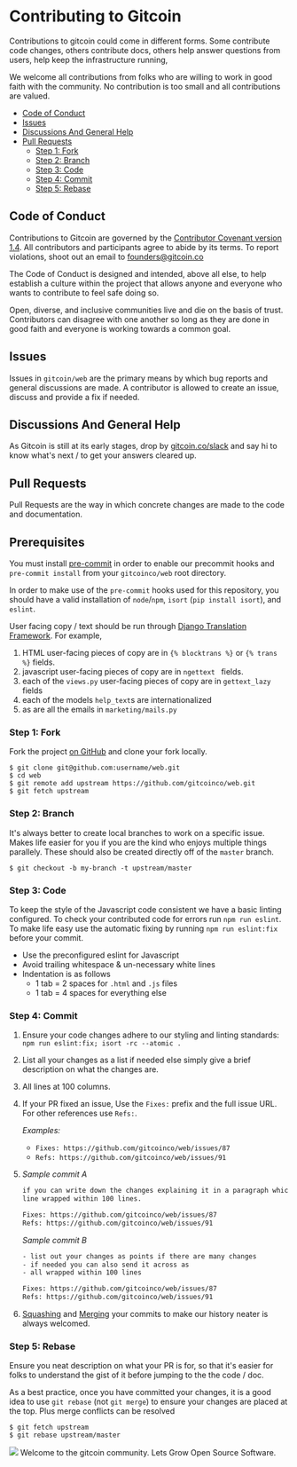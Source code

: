 # Contributing to Gitcoin

Contributions to gitcoin could come in different forms. Some contribute code
changes, others contribute docs, others help answer questions from users, help
keep the infrastructure running,

We welcome all contributions from folks who are willing to work in good faith
with the community. No contribution is too small and all contributions are
valued.

* [Code of Conduct](#code-of-conduct)
* [Issues](#issues)
* [Discussions And General Help](#discussions-and-general-help)
* [Pull Requests](#pull-requests)
  * [Step 1: Fork](#step-1-fork)
  * [Step 2: Branch](#step-2-branch)
  * [Step 3: Code](#step-3-code)
  * [Step 4: Commit](#step-4-commit)
  * [Step 5: Rebase](#step-5-rebase)

## Code of Conduct
Contributions to Gitcoin are governed by the [Contributor Covenant version 1.4](https://www.contributor-covenant.org/version/1/4/code-of-conduct.html).
All contributors and participants agree to abide by its terms. To report
violations, shoot out an email to founders@gitcoin.co

The Code of Conduct is designed and intended, above all else, to help establish
a culture within the project that allows anyone and everyone who wants to
contribute to feel safe doing so.

Open, diverse, and inclusive communities live and die on the basis of trust.
Contributors can disagree with one another so long as they are done in good
faith and everyone is working towards a common goal.

## Issues
Issues in `gitcoin/web` are the primary means by which bug reports and
general discussions are made. A contributor is allowed to create an issue,
discuss and provide a fix if needed.

## Discussions And General Help
As Gitcoin is still at its early stages, drop by
[gitcoin.co/slack](gitcoin.co/slack) and say hi to know what's next / to get
your answers cleared up.

## Pull Requests
Pull Requests are the way in which concrete changes are made to the code and
documentation.

## Prerequisites

You must install [pre-commit](https://pre-commit.com/#install) in order to enable our
precommit hooks and `pre-commit install` from your `gitcoinco/web` root directory.

In order to make use of the `pre-commit` hooks used for this repository, you should have a valid installation of `node`/`npm`, `isort` (`pip install isort`), and `eslint`.

User facing copy / text should be run through [Django Translation Framework](https://docs.djangoproject.com/en/2.0/topics/i18n/translation/). For example, 

1. HTML user-facing pieces of copy are in `{% blocktrans %}` or `{% trans %}` fields.
2. javascript user-facing pieces of copy are in `ngettext ` fields.
3. each of the `views.py` user-facing pieces of copy are in `gettext_lazy` fields
4. each of the models `help_text`s are internationalized
5. as are all the emails in `marketing/mails.py`

### Step 1: Fork

Fork the project [on GitHub](https://github.com/gitcoinco/web) and clone your
fork locally.

```text
$ git clone git@github.com:username/web.git
$ cd web
$ git remote add upstream https://github.com/gitcoinco/web.git
$ git fetch upstream
```

### Step 2: Branch

It's always better to create local branches to work on a specific issue. Makes
life easier for you if you are the kind who enjoys multiple things parallely.
These should also be created directly off of the `master` branch.

```text
$ git checkout -b my-branch -t upstream/master
```

### Step 3: Code

To keep the style of the Javascript code consistent we have a basic linting configured. To check your contributed code for errors run `npm run eslint`. To make life easy use the automatic fixing by running `npm run eslint:fix` before your commit.
- Use the preconfigured eslint for Javascript
- Avoid trailing whitespace & un-necessary white lines
- Indentation is as follows
  - 1 tab = 2 spaces for `.html` and `.js` files
  - 1 tab = 4 spaces for everything else

### Step 4: Commit

1. Ensure your code changes adhere to our styling and linting standards: `npm run eslint:fix; isort -rc --atomic .`
2. List all your changes as a list if needed else simply give a brief
  description on what the changes are.
3. All lines at 100 columns.
4. If your PR fixed an issue, Use the `Fixes:` prefix and the full issue URL.
  For other references use `Refs:`.

   _Examples:_
   - `Fixes: https://github.com/gitcoinco/web/issues/87`
   - `Refs: https://github.com/gitcoinco/web/issues/91`

5. _Sample commit A_
   ```txt
   if you can write down the changes explaining it in a paragraph which each
   line wrapped within 100 lines.

   Fixes: https://github.com/gitcoinco/web/issues/87
   Refs: https://github.com/gitcoinco/web/issues/91
   ```

   _Sample commit B_
   ```txt
   - list out your changes as points if there are many changes
   - if needed you can also send it across as
   - all wrapped within 100 lines

   Fixes: https://github.com/gitcoinco/web/issues/87
   Refs: https://github.com/gitcoinco/web/issues/91
   ```
6. [Squashing](https://git-scm.com/book/en/v2/Git-Tools-Rewriting-History) and
   [Merging](https://git-scm.com/docs/git-merge) your commits to make our
   history neater is always welcomed.

### Step 5: Rebase

Ensure you neat description on what your PR is for, so that it's
easier for folks to understand the gist of it before jumping to the
the code / doc.

As a best practice, once you have committed your changes, it is a good idea
to use `git rebase` (not `git merge`) to ensure your changes are placed at the
top. Plus merge conflicts can be resolved

```text
$ git fetch upstream
$ git rebase upstream/master
```

<img src='https://d3vv6lp55qjaqc.cloudfront.net/items/263e3q1M2Y2r3L1X3c2y/helmet.png'/>
Welcome to the gitcoin community. Lets Grow Open Source Software.
